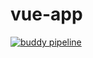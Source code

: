 # vue-app
[![buddy pipeline](https://app.buddy.works/justasmit-1/vueapp/pipelines/pipeline/254110/badge.svg?token=6994010e0170cba83a8d6d90847342f38110f4a1229c024dccd80a9004bfd9c9 "buddy pipeline")](https://app.buddy.works/justasmit-1/vueapp/pipelines/pipeline/254110)
